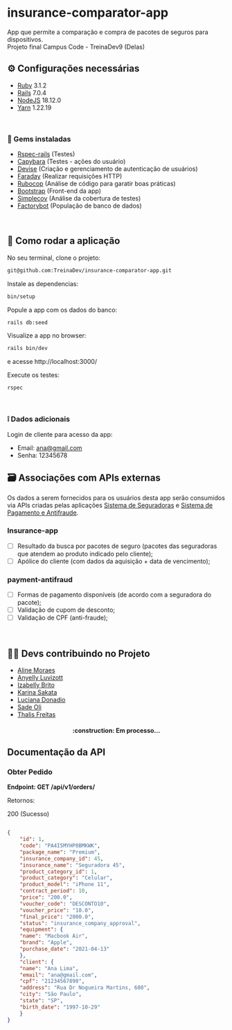 # insurance-comparator-app
App que permite a comparação e compra de pacotes de seguros para dispositivos. <br>
Projeto final Campus Code - TreinaDev9 (Delas) 


## ⚙ Configurações necessárias
- [Ruby](https://www.ruby-lang.org/en/documentation/installation/) 3.1.2 
- [Rails](https://guides.rubyonrails.org/getting_started.html) 7.0.4 
- [NodeJS](https://nodejs.org/en/) 18.12.0
- [Yarn](https://classic.yarnpkg.com/lang/en/docs/install/#windows-stable) 1.22.19 
<br>

### 💎 Gems instaladas
- [Rspec-rails](https://rspec.info/documentation/) (Testes)
- [Capybara](https://github.com/teamcapybara/capybara) (Testes - ações do usuário)
- [Devise](https://github.com/heartcombo/devise) (Criação e gerenciamento de autenticação de usuários)
- [Faraday](https://lostisland.github.io/faraday/) (Realizar requisições HTTP)
- [Rubocop](https://docs.rubocop.org/rubocop/installation.html) (Análise de código para garatir boas práticas)
- [Bootstrap](https://getbootstrap.com/docs/3.4/getting-started/) (Front-end da app)
- [Simplecov](https://github.com/simplecov-ruby/simplecov) (Análise da cobertura de testes)
- [Factorybot](https://github.com/thoughtbot/factory_bot/tree/master) (População de banco de dados)
<br>

## 🚀 Como rodar a aplicação
No seu terminal, clone o projeto:
```sh
git@github.com:TreinaDev/insurance-comparator-app.git
```

Instale as dependencias:
```sh
bin/setup
```

Popule a app com os dados do banco:
```sh
rails db:seed
```

Visualize a app no browser:
```sh
rails bin/dev
```
e acesse http://localhost:3000/
<br>

Execute os testes:
```sh
rspec
```
<br>

### ❕ Dados adicionais
Login de cliente para acesso da app:
- Email: ana@gmail.com
- Senha: 12345678


## 🗃 Associações com APIs externas
Os dados a serem fornecidos para os usuários desta app serão consumidos via APIs criadas pelas aplicações [Sistema de Seguradoras](https://github.com/TreinaDev/insurance-app) e [Sistema de Pagamento e Antifraude](https://github.com/TreinaDev/payment-antifraud).

### Insurance-app
- [ ] Resultado da busca por pacotes de seguro (pacotes das seguradoras que atendem ao produto indicado pelo cliente);
- [ ] Apólice do cliente (com dados da aquisição + data de vencimento);

### payment-antifraud
- [ ] Formas de pagamento disponíveis (de acordo com a seguradora do pacote);
- [ ] Validação de cupom de desconto;
- [ ] Validação de CPF (anti-fraude);
<br>

## 👩‍💻 Devs contribuindo no Projeto
- [Aline Moraes](https://github.com/alisboam)
- [Anyelly Luvizott](https://github.com/anyluvizott)
- [Izabelly Brito](https://github.com/Diana-ops)
- [Karina Sakata](https://github.com/KarinaMSakata)
- [Luciana Donadio](https://github.com/lcallefe)
- [Sade Oli](https://github.com/sadeoli)
- [Thalis Freitas](https://github.com/Thalis-Freitas)


<h4 align="center">
:construction: Em processo...
</h4>


## Documentação da API

### Obter Pedido

**Endpoint: GET /api/v1/orders/**

<p align = "justify">Retornos:</p>

<p align = "justify">200 (Sucesso)</p>

```json

{
    "id": 1,
    "code": "PA4I5MYHP0BMKWK",
    "package_name": "Premium",
    "insurance_company_id": 45,
    "insurance_name": "Seguradora 45",
    "product_category_id": 1,
    "product_category": "Celular",
    "product_model": "iPhone 11",
    "contract_period": 10,
    "price": "200.0",
    "voucher_code": "DESCONTO10",
    "voucher_price": "10.0",
    "final_price": "2000.0",
    "status": "insurance_company_approval",
    "equipment": {
    "name": "Macbook Air",
    "brand": "Apple",
    "purchase_date": "2021-04-13"
    },
    "client": {
    "name": "Ana Lima",
    "email": "ana@gmail.com",
    "cpf": "21234567890",
    "address": "Rua Dr Nogueira Martins, 680",
    "city": "São Paulo",
    "state": "SP",
    "birth_date": "1997-10-29"
    }
}
```